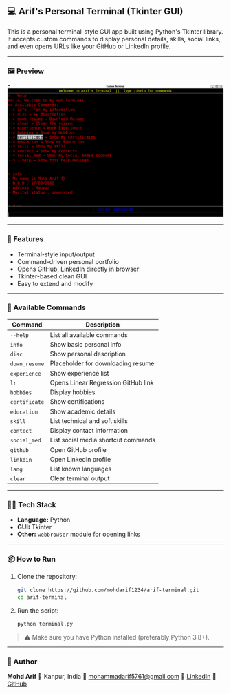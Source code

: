 ## 💻 Arif's Personal Terminal (Tkinter GUI)

This is a personal terminal-style GUI app built using Python's Tkinter library. It accepts custom commands to display personal details, skills, social links, and even opens URLs like your GitHub or LinkedIn profile.

---

### 🖼️ Preview

![App Screenshot](Screenshot.png)

---

### 🚀 Features

* Terminal-style input/output
* Command-driven personal portfolio
* Opens GitHub, LinkedIn directly in browser
* Tkinter-based clean GUI
* Easy to extend and modify

---

### 🧠 Available Commands

| Command       | Description                         |
| ------------- | ----------------------------------- |
| `--help`      | List all available commands         |
| `info`        | Show basic personal info            |
| `disc`        | Show personal description           |
| `down_resume` | Placeholder for downloading resume  |
| `experience`  | Show experience list                |
| `lr`          | Opens Linear Regression GitHub link |
| `hobbies`     | Display hobbies                     |
| `certificate` | Show certifications                 |
| `education`   | Show academic details               |
| `skill`       | List technical and soft skills      |
| `contect`     | Display contact information         |
| `social_med`  | List social media shortcut commands |
| `github`      | Open GitHub profile                 |
| `linkdin`     | Open LinkedIn profile               |
| `lang`        | List known languages                |
| `clear`       | Clear terminal output               |

---

### 🧑‍💻 Tech Stack

* **Language:** Python
* **GUI:** Tkinter
* **Other:** `webbrowser` module for opening links

---

### 📦 How to Run

1. Clone the repository:

   ```bash
   git clone https://github.com/mohdarif1234/arif-terminal.git
   cd arif-terminal
   ```

2. Run the script:

   ```bash
   python terminal.py
   ```

> ⚠️ Make sure you have Python installed (preferably Python 3.8+).

---

### 📝 Author

**Mohd Arif**
📍 Kanpur, India
📧 [mohammadarif5761@gmail.com](mailto:mohammadarif5761@gmail.com)
🔗 [LinkedIn](https://www.linkedin.com/in/arifmohd5761/)
🐙 [GitHub](https://github.com/mohdarif1234)

